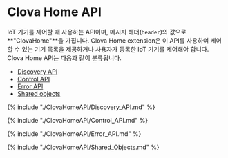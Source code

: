# Clova Home API

IoT 기기를 제어할 때 사용하는 API이며, 메시지 헤더(`header`)의 값으로 **"ClovaHome"**을 가집니다. Clova Home extension은 이 API를 사용하여 제어할 수 있는 기기 목록을 제공하거나 사용자가 등록한 IoT 기기를 제어해야 합니다. Clova Home API는 다음과 같이 분류됩니다.

* [Discovery API](#DiscoveryAPI)
* [Control API](#ControlAPI)
* [Error API](#ErrorAPI)
* [Shared objects](#SharedObjects)

{% include "./ClovaHomeAPI/Discovery_API.md" %}

{% include "./ClovaHomeAPI/Control_API.md" %}

{% include "./ClovaHomeAPI/Error_API.md" %}

{% include "./ClovaHomeAPI/Shared_Objects.md" %}
